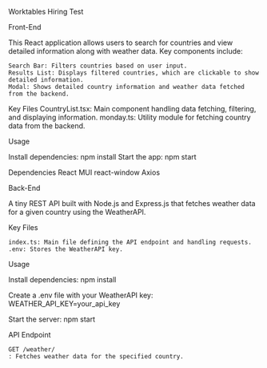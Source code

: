 Worktables Hiring Test

Front-End

This React application allows users to search for countries and view detailed information along with weather data. Key components include:

    Search Bar: Filters countries based on user input.
    Results List: Displays filtered countries, which are clickable to show detailed information.
    Modal: Shows detailed country information and weather data fetched from the backend.


Key Files
    CountryList.tsx: Main component handling data fetching, filtering, and displaying information.
    monday.ts: Utility module for fetching country data from the backend.

Usage

Install dependencies: npm install
Start the app: npm start


Dependencies
    React
    MUI
    react-window
    Axios



Back-End

A tiny REST API built with Node.js and Express.js that fetches weather data for a given country using the WeatherAPI.

Key Files

    index.ts: Main file defining the API endpoint and handling requests.
    .env: Stores the WeatherAPI key.


Usage

Install dependencies: npm install

Create a .env file with your WeatherAPI key: WEATHER_API_KEY=your_api_key

Start the server: npm start


API Endpoint

    GET /weather/
    : Fetches weather data for the specified country. 
